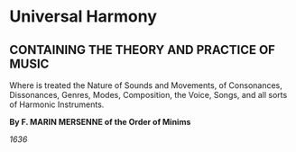 
# Universal Harmony

## CONTAINING THE THEORY AND PRACTICE OF MUSIC

Where is treated the Nature of Sounds and Movements, of Consonances, Dissonances, Genres, Modes, Composition, the Voice, Songs, and all sorts of Harmonic Instruments.

**By F. MARIN MERSENNE of the Order of Minims**

*1636*

